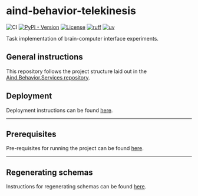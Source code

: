 # aind-behavior-telekinesis

![CI](https://github.com/AllenNeuralDynamics/Aind.Behavior.Telekinesis/actions/workflows/ci.yml/badge.svg)
[![PyPI - Version](https://img.shields.io/pypi/v/aind-behavior-telekinesis)](https://pypi.org/project/aind-behavior-telekinesis/)
[![License](https://img.shields.io/badge/license-MIT-brightgreen)](LICENSE)
[![ruff](https://img.shields.io/endpoint?url=https://raw.githubusercontent.com/astral-sh/ruff/main/assets/badge/v2.json)](https://github.com/astral-sh/ruff)
[![uv](https://img.shields.io/endpoint?url=https://raw.githubusercontent.com/astral-sh/uv/main/assets/badge/v0.json)](https://github.com/astral-sh/uv)

Task implementation of brain-computer interface experiments.

## General instructions

This repository follows the project structure laid out in the [Aind.Behavior.Services repository](https://github.com/AllenNeuralDynamics/Aind.Behavior.Services).

## Deployment

Deployment instructions can be found [here](https://github.com/AllenNeuralDynamics/Aind.Behavior.Services?tab=readme-ov-file#deployment).

---

## Prerequisites

Pre-requisites for running the project can be found [here](https://github.com/AllenNeuralDynamics/Aind.Behavior.Services?tab=readme-ov-file#prerequisites).

---

## Regenerating schemas

Instructions for regenerating schemas can be found [here](https://github.com/AllenNeuralDynamics/Aind.Behavior.Services?tab=readme-ov-file#regenerating-schemas).
